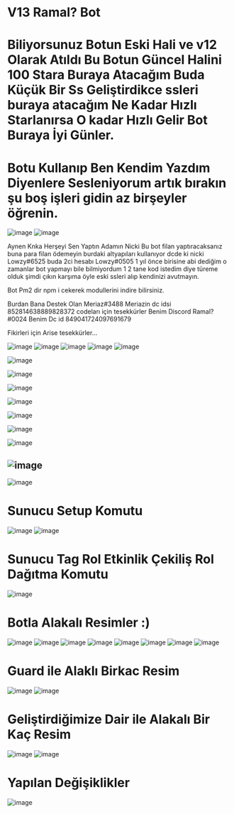 # V13 Ramal? Bot

# Biliyorsunuz Botun Eski Hali ve v12 Olarak Atıldı Bu Botun Güncel Halini 100 Stara Buraya Atacağım Buda Küçük Bir Ss Geliştirdikce ssleri buraya atacağım Ne Kadar Hızlı Starlanırsa O kadar Hızlı Gelir Bot Buraya İyi Günler.

# Botu Kullanıp Ben Kendim Yazdım Diyenlere Sesleniyorum artık bırakın şu boş işleri gidin az birşeyler öğrenin.

![image](https://cdn.discordapp.com/attachments/887034843089748008/989265305090003024/unknown_1.png)
![image](https://cdn.discordapp.com/attachments/887034843089748008/989264297404284998/unknown.png)

Aynen Knka Herşeyi Sen Yaptın Adamın Nicki Bu bot filan yaptıracaksanız buna para filan ödemeyin burdaki altyapıları kullanıyor dcde ki nicki Lowzy#6525  buda 2ci hesabı Lowzy#0505 1 yıl önce birisine abi dediğim o zamanlar bot yapmayı bile bilmiyordum 1 2 tane kod istedim diye türeme olduk şimdi çıkın karşıma öyle eski ssleri alıp kendinizi avutmayın.

Bot Pm2 dir npm i cekerek modullerini indire bilirsiniz. 

Burdan Bana Destek Olan Meriaz#3488 Meriazin dc idsi 852814638889828372 codeları için tesekkürler   Benim Discord Ramal?#0024  Benim Dc id 849041724097691679

Fikirleri için Arise tesekkürler...

![image](https://cdn.discordapp.com/attachments/887034843089748008/997575069972828281/ramalkur1.png)
![image](https://cdn.discordapp.com/attachments/887034843089748008/997575069696012348/ramalkur.png)
![image](https://cdn.discordapp.com/attachments/887034843089748008/997577913559957696/ramalcikmenu.png)
![image](https://cdn.discordapp.com/attachments/887034843089748008/997574437689892874/ramalmeri1.png)
![image](https://cdn.discordapp.com/attachments/887034843089748008/997574438021234718/ramalmeri2.png)

![image](https://cdn.discordapp.com/attachments/887034843089748008/990362080236425337/Adsz.png)

![image](https://cdn.discordapp.com/attachments/887034843089748008/991226811801411635/Adsz.png)

![image](https://cdn.discordapp.com/attachments/887034843089748008/990360735957794896/Adsz.png)

![image](https://cdn.discordapp.com/attachments/887034843089748008/990305391281856582/unknown_3.png)

![image](https://cdn.discordapp.com/attachments/987382875852771399/987401542388838400/Adsz.png)

![image](https://cdn.discordapp.com/attachments/950685345031282728/985644323943096431/unknown.png)

![image](https://cdn.discordapp.com/attachments/887034843089748008/989905468845604884/unknown_2.png)

![image](https://cdn.discordapp.com/attachments/887034843089748008/976781958958968875/unknown_1.png)
- 
![image](https://cdn.discordapp.com/attachments/887034843089748008/976781959210631178/unknown_2.png)
# Sunucu Setup Komutu 
![image](https://cdn.discordapp.com/attachments/887034843089748008/976781959487430676/unknown_3.png)
![image](https://cdn.discordapp.com/attachments/950685345031282728/989175226757709914/Adsz.png)
# Sunucu Tag Rol Etkinlik Çekiliş Rol Dağıtma Komutu
![image](https://cdn.discordapp.com/attachments/887034843089748008/976866476353011732/Untitled.png)
# Botla Alakalı Resimler :)
![image](https://cdn.discordapp.com/attachments/887034843089748008/979716018828099654/Untitled.png)
![image](https://cdn.discordapp.com/attachments/887034843089748008/977089084973518848/Untitled.png)
![image](https://cdn.discordapp.com/attachments/887034843089748008/976869251149365278/Untitled.png)
![image](https://cdn.discordapp.com/attachments/887034843089748008/977182340906385428/Untitled.png)
![image](https://cdn.discordapp.com/attachments/887034843089748008/977315728262832168/Untitled.png)
![image](https://cdn.discordapp.com/attachments/887034843089748008/977315727990226984/teyitbilgi.png)
![image](https://cdn.discordapp.com/attachments/887034843089748008/977315727671427092/loglarr.png)
![image](https://cdn.discordapp.com/attachments/887034843089748008/978695434337910794/Untitled.png)
# Guard ile Alaklı Birkac Resim
![image](https://cdn.discordapp.com/attachments/884843442671337512/978957591214444544/Untitled.png)
![image](https://cdn.discordapp.com/attachments/884843442671337512/978957591583526933/guard2.png)
# Geliştirdiğimize Dair ile Alakalı Bir Kaç Resim
![image](https://cdn.discordapp.com/attachments/887034843089748008/985115205518364752/banner_komut_ss.png)
![image](https://cdn.discordapp.com/attachments/887034843089748008/985115250808455168/log_emoji_kurulum_ss.png)
# Yapılan Değişiklikler
![image](https://cdn.discordapp.com/attachments/887034843089748008/985115230508040212/hg_mesaj_ss.png)

